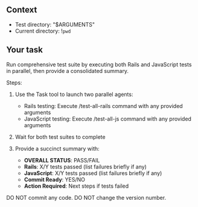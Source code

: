 ## Context

- Test directory: "$ARGUMENTS"
- Current directory: !`pwd`

## Your task

Run comprehensive test suite by executing both Rails and JavaScript tests in parallel, then provide a consolidated summary.

Steps:
1. Use the Task tool to launch two parallel agents:
   - Rails testing: Execute /test-all-rails command with any provided arguments
   - JavaScript testing: Execute /test-all-js command with any provided arguments

2. Wait for both test suites to complete

3. Provide a succinct summary with:
   - **OVERALL STATUS**: PASS/FAIL
   - **Rails**: X/Y tests passed (list failures briefly if any)
   - **JavaScript**: X/Y tests passed (list failures briefly if any)
   - **Commit Ready**: YES/NO
   - **Action Required**: Next steps if tests failed

DO NOT commit any code.
DO NOT change the version number.
